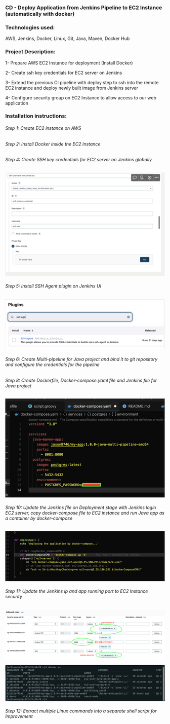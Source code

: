 ### CD - Deploy Application from Jenkins Pipeline to EC2 Instance (automatically with docker)

### Technologies used:

AWS, Jenkins, Docker, Linux, Git, Java, Maven, Docker Hub

### Project Description:

1- Prepare AWS EC2 Instance for deployment (Install Docker)

2- Create ssh key credentials for EC2 server on Jenkins

3- Extend the previous CI pipeline with deploy step to ssh into the remote EC2 instance and deploy newly built image from Jenkins server

4- Configure security group on EC2 Instance to allow access to our web application

### Installation instructions:

###### Step 1: Create EC2 instance on AWS

###### Step 2: Install Docker inside the EC2 Instance

###### Step 4: Create SSH key credentials for EC2 server on Jenkins globally

![image](image/Screenshot%202023-02-26%20at%207.17.09%20pm.png)

###### Step 5: Install SSH Agent plugin on Jenkins UI

![image](image/Screenshot%202023-02-26%20at%207.17.01%20pm.png)

###### Step 6: Create Multi-pipeline for Java project and bind it to git repository and configure the credentials for the pipeline

###### Step 8: Create Dockerfile, Docker-compose.yaml file and Jenkins file for Java project

![image](image/Screenshot%202023-02-26%20at%209.36.29%20pm.png)

###### Step 10: Update the Jenkins file on Deployment stage with Jenkins login EC2 server, copy docker-compose file to EC2 instance and run Java app as a container by docker-compose

![image](image/Screenshot%202023-02-26%20at%2010.27.05%20pm.png)

###### Step 11: Update the Jenkins ip and app running port to EC2 Instance security

![image](image/Screenshot%202023-02-26%20at%208.17.49%20pm.png)

![image](image/Screenshot%202023-02-26%20at%2010.27.15%20pm.png)

###### Step 12: Extract multiple Linux commands into a separate shell script for Improvement

